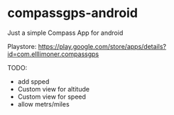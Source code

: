 # compassgps-android
Just a simple Compass App for android

Playstore: https://play.google.com/store/apps/details?id=com.elllimoner.compassgps

TODO:
* add spped
* Custom view for altitude
* Custom view for speed
* allow metrs/miles
 


